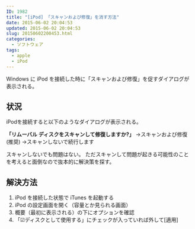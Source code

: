 ```yaml
---
ID: 1982
title: "[iPod] 「スキャンおよび修復」を消す方法"
date: 2015-06-02 20:04:53
updated: 2015-06-02 20:04:53
slug: 20150602200453.html
categories:
  - ソフトウェア
tags:
  - apple
  - iPod
---
```


Windows に iPod を接続した時に「スキャンおよび修復」を促すダイアログが表示される。

<!--more-->
<h2>状況</h2>
iPodを接続すると以下のようなダイアログが表示される。
<p class="alert alert-info"><strong>「リムーバル ディスクをスキャンして修復しますか?」</strong>
  →スキャンおよび修復(推奨)
  →スキャンしないで続行します</p>

スキャンしないでも問題はない。
ただスキャンして問題が起きる可能性のことを考えると面倒なので抜本的に解決策を探す。

<h2>解決方法</h2>
<ol>
<li>iPod を接続した状態で iTunes を起動する</li>
<li>iPod の設定画面を開く（容量とか見られる画面）</li>
<li>概要（最初に表示される）の下にオプションを確認</li>
<li>「☑ディスクとして使用する」にチェックが入っていれば外して[適用]</li>
</ol>
